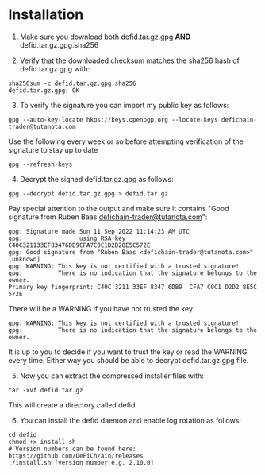 # Installation
1. Make sure you download both defid.tar.gz.gpg **AND** defid.tar.gz.gpg.sha256

2. Verify that the downloaded checksum matches the sha256 hash of defid.tar.gz.gpg with:
```shell
sha256sum -c defid.tar.gz.gpg.sha256
defid.tar.gz.gpg: OK
```

3. To verify the signature you can import my public key as follows:
```shell
gpg --auto-key-locate hkps://keys.openpgp.org --locate-keys defichain-trader@tutanota.com
```
Use the following every week or so before attempting verification of the signature to stay up to date
```shell
gpg --refresh-keys
```

4. Decrypt the signed defid.tar.gz.gpg as follows:
```shell
gpg --decrypt defid.tar.gz.gpg > defid.tar.gz
```
Pay special attention to the output and make sure it contains "Good signature from Ruben Baas <defichain-trader@tutanota.com>":
```shell
gpg: Signature made Sun 11 Sep 2022 11:14:23 AM UTC
gpg:                using RSA key C40C321133EF83476DB9CFA7C0C1D2D28E5C572E
gpg: Good signature from "Ruben Baas <defichain-trader@tutanota.com>" [unknown]
gpg: WARNING: This key is not certified with a trusted signature!
gpg:          There is no indication that the signature belongs to the owner.
Primary key fingerprint: C40C 3211 33EF 8347 6DB9  CFA7 C0C1 D2D2 8E5C 572E
```

There will be a WARNING if you have not trusted the key:
```shell
gpg: WARNING: This key is not certified with a trusted signature!
gpg:          There is no indication that the signature belongs to the owner.
```

It is up to you to decide if you want to trust the key or read the WARNING every time.
Either way you should be able to decrypt defid.tar.gz.gpg file.

5. Now you can extract the compressed installer files with:
```shell
tar -xvf defid.tar.gz
```
This will create a directory called defid.

6. You can install the defid daemon and enable log rotation as follows:
```shell
cd defid
chmod +x install.sh
# Version numbers can be found here: https://github.com/DeFiCh/ain/releases
./install.sh [version number e.g. 2.10.0]
```